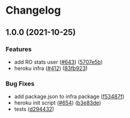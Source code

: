 # Changelog

## 1.0.0 (2021-10-25)


### Features

* add RO stats user ([#643](https://www.github.com/nftstorage/nft.storage/issues/643)) ([5707e5b](https://www.github.com/nftstorage/nft.storage/commit/5707e5b048c744b4804ee765c1d4a401c47653b1))
* heroku infra ([#412](https://www.github.com/nftstorage/nft.storage/issues/412)) ([83fb923](https://www.github.com/nftstorage/nft.storage/commit/83fb923ee82be89a9e835e84b94b883fd352cedf))


### Bug Fixes

* add package.json to infra package ([f53487f](https://www.github.com/nftstorage/nft.storage/commit/f53487fd254121f00952e1541524a894f96fc49a))
* heroku init script ([#654](https://www.github.com/nftstorage/nft.storage/issues/654)) ([b3e83de](https://www.github.com/nftstorage/nft.storage/commit/b3e83de363a3f2eac77e58e306cabf2ff5ef3298))
* tests ([d294432](https://www.github.com/nftstorage/nft.storage/commit/d294432cc44c48af78bc1c3673ac61075a18710c))
